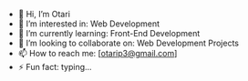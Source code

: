 - 👋 Hi, I’m Otari
- 👀 I’m interested in: Web Development
- 🌱 I’m currently learning: Front-End Development
- 💞️ I’m looking to collaborate on: Web Development Projects
- 📫 How to reach me: [otarip3@gmail.com]
- ⚡ Fun fact: typing...

<!---
otari06/otari06 is a ✨ special ✨ repository because its `README.md` (this file) appears on your GitHub profile.
You can click the Preview link to take a look at your changes.
--->
